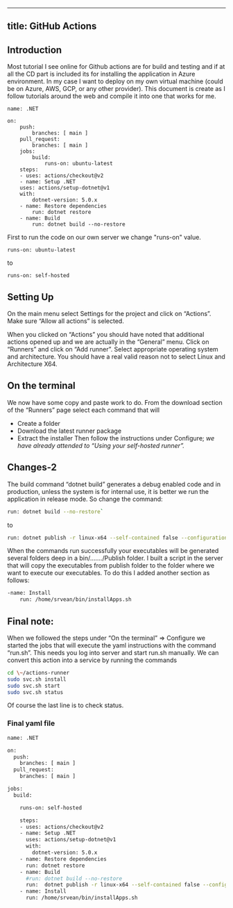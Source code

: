 
---
title: GitHub Actions
---

## Introduction

Most tutorial I see online for Github actions are for build and testing and if at all the CD part is included its for installing the application in Azure environment. In my case I want to deploy on my own virtual machine (could be on Azure, AWS, GCP, or any other provider). This document is create as I follow tutorials around the web and compile it into one that works for me.
```
name: .NET

on:
	push:
		branches: [ main ]
	pull_request:
		branches: [ main ]
	jobs:
		build:
			runs-on: ubuntu-latest
	steps:
	- uses: actions/checkout@v2
	- name: Setup .NET
	uses: actions/setup-dotnet@v1
	with:
		dotnet-version: 5.0.x
	- name: Restore dependencies
		run: dotnet restore
	- name: Build
		run: dotnet build --no-restore
```
First to run the code on our own server we change "runs-on" value.
```
runs-on: ubuntu-latest
```
to
```
runs-on: self-hosted
```

## Setting Up
On the main menu select Settings for the project and click on “Actions”. Make sure “Allow all actions” is selected.

When you clicked on “Actions” you should have noted that additional actions opened up and we are actually in the “General” menu. Click on “Runners” and click on “Add runner”. Select appropriate operating system and architecture. You
should have a real valid reason not to select Linux and Architecture X64.

## On the terminal
We now have some copy and paste work to do. From the download section of the
“Runners” page select each command that will

-   Create a folder
-   Download the latest runner package
-   Extract the installer
Then follow the instructions under Configure; *we have already attended to “Using your self-hosted runner”.*

## Changes-2

The build command “dotnet build” generates a debug enabled code and in production, unless the system is for internal use, it is better we run the application in release mode. So change the command:
```sh
run: dotnet build --no-restore`
```
to
```sh
run: dotnet publish -r linux-x64 --self-contained false --configuration Release
```
When the commands run successfully your executables will be generated several
folders deep in a bin/……./Publish folder. I built a script in the server that
will copy the executables from publish folder to the folder where we want to
execute our executables. To do this I added another section as follows:
```sh
-name: Install
	run: /home/srvean/bin/installApps.sh
```

## Final note:
When we followed the steps under “On the terminal” =\> Configure we started the jobs that will execute the yaml instructions with the command “run.sh”. This needs you log into server and start run.sh manually. We can convert this action
into a service by running the commands
```sh
cd \~/actions-runner
sudo svc.sh install
sudo svc.sh start
sudo svc.sh status
```
Of course the last line is to check status.

### Final yaml file
```sh
name: .NET

on:
  push:
    branches: [ main ]
  pull_request:
    branches: [ main ]

jobs:
  build:

    runs-on: self-hosted

    steps:
    - uses: actions/checkout@v2
    - name: Setup .NET
      uses: actions/setup-dotnet@v1
      with:
        dotnet-version: 5.0.x
    - name: Restore dependencies
      run: dotnet restore
    - name: Build
      #run: dotnet build --no-restore
      run:  dotnet publish -r linux-x64 --self-contained false --configuration Release
    - name: Install
      run: /home/srvean/bin/installApps.sh
```
<!--stackedit_data:
eyJoaXN0b3J5IjpbOTgyODczNTMyLC0xODg3NDU2MjQ4LC03Mj
c0NDI0MDIsMjg5MTM0MzY1XX0=
-->